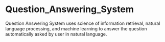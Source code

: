 # Question_Answering_System
Question Answering System uses science of information retrieval, natural language processing, and machine learning to answer the question automatically asked by user in natural language.
